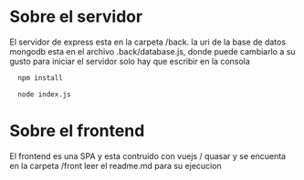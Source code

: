 # Sobre el servidor

El servidor de express esta en la carpeta /back. la uri de la base de datos mongodb esta en el archivo .back/database.js, donde puede cambiarlo a su gusto
para iniciar el servidor solo hay que escribir en la consola

```bash
  npm install
```

```bash
  node index.js
```

# Sobre el frontend

El frontend es una SPA y esta contruido con vuejs / quasar y se encuenta en la carpeta /front leer el readme.md para su ejecucion
